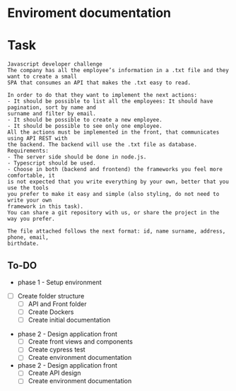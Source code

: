 # Enviroment documentation

# Task
```
Javascript developer challenge
The company has all the employee’s information in a .txt file and they want to create a small
SPA that consumes an API that makes the .txt easy to read.

In order to do that they want to implement the next actions:
- It should be possible to list all the employees: It should have pagination, sort by name and
surname and filter by email.
- It should be possible to create a new employee.
- It should be possible to see only one employee.
All the actions must be implemented in the front, that communicates using API REST with
the backend. The backend will use the .txt file as database.
Requirements:
- The server side should be done in node.js.
- Typescript should be used.
- Choose in both (backend and frontend) the frameworks you feel more comfortable, it
is not expected that you write everything by your own, better that you use the tools
you prefer to make it easy and simple (also styling, do not need to write your own
framework in this task).
You can share a git repository with us, or share the project in the way you prefer.

The file attached follows the next format: id, name surname, address, phone, email,
birthdate.
```
To-DO
---
- phase 1 - Setup environment
- [ ] Create folder structure
    - [ ] API and Front folder
    - [ ] Create Dockers
    - [ ] Create initial documentation
- phase 2 - Design application front
    - [ ] Create front views and components
    - [ ] Create cypress test
    - [ ] Create environment documentation
- phase 2 - Design application front
    - [ ] Create API design
    - [ ] Create environment documentation
